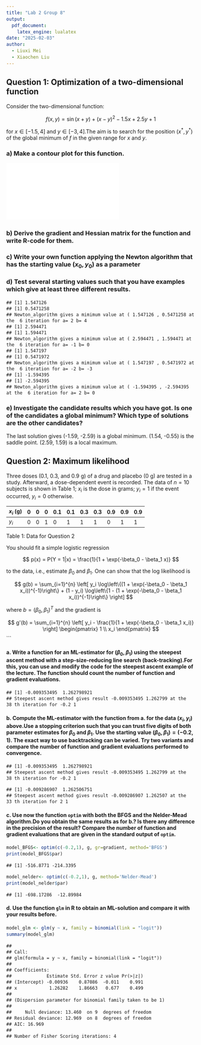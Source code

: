 ```yaml
---
title: "Lab 2 Group 8"
output:
  pdf_document:
    latex_engine: lualatex
date: "2025-02-03"
author:
  - Liuxi Mei
  - Xiaochen Liu
---
```




## Question 1: Optimization of a two-dimensional function

Consider the two-dimensional function:

$$f(x, y) = \sin(x + y) + (x - y)^2 - 1.5x + 2.5y + 1$$

for $x \in [-1.5, 4]$ and $y \in [-3, 4]$.The aim is to search for the position $(x^*, y^*)$ of the global minimum of $f$ in the given range for $x$ and $y$.

### a) Make a contour plot for this function.
![](732A89_lab2_files/figure-latex/unnamed-chunk-1-1.pdf)<!-- --> 



### b) Derive the gradient and Hessian matrix for the function and write R-code for them.


### c) Write your own function applying the Newton algorithm that has the starting value $(x_0, y_0)$ as a parameter



### d) Test several starting values such that you have examples which give at least three different results.

```
## [1] 1.547126
## [1] 0.5471258
## Newton_algorithm gives a mimimum value at ( 1.547126 , 0.5471258 at the  6 iteration for a= 2 b= 4 
## [1] 2.594471
## [1] 1.594471
## Newton_algorithm gives a mimimum value at ( 2.594471 , 1.594471 at the  6 iteration for a= -1 b= 0 
## [1] 1.547197
## [1] 0.5471972
## Newton_algorithm gives a mimimum value at ( 1.547197 , 0.5471972 at the  6 iteration for a= -2 b= -3 
## [1] -1.594395
## [1] -2.594395
## Newton_algorithm gives a mimimum value at ( -1.594395 , -2.594395 at the  6 iteration for a= 2 b= 0
```
 
### e) Investigate the candidate results which you have got. Is one of the candidates a global minimum? Which type of solutions are the other candidates?
The last solution gives (-1.59, -2.59) is a global minimum. (1.54, -0.55) is the saddle point. (2.59, 1.59) is a local maximum.



## Question 2: Maximum likelihood

Three doses (0.1, 0.3, and 0.9 g) of a drug and placebo (0 g) are tested in a study. Afterward, a dose-dependent event is recorded. The data of $n = 10$ subjects is shown in Table 1; $x_i$ is the dose in grams; $y_i = 1$ if the event occurred, $y_i = 0$ otherwise.

| $x_i$ (g) | 0   | 0   | 0   | 0.1 | 0.1 | 0.3 | 0.3 | 0.9 | 0.9 | 0.9 |
|-----------|-----|-----|-----|-----|-----|-----|-----|-----|-----|-----|
| $y_i$     | 0   | 0   | 1   | 0   | 1   | 1   | 1   | 0   | 1   | 1   |

Table 1: Data for Question 2

You should fit a simple logistic regression

$$ p(x) = P(Y = 1|x) = \frac{1}{1 + \exp(-\beta_0 - \beta_1 x)} $$

to the data, i.e., estimate $\beta_0$ and $\beta_1$. One can show that the log likelihood is

$$ g(b) = \sum_{i=1}^{n} \left[ y_i \log\left\{(1 + \exp(-\beta_0 - \beta_1 x_i))^{-1}\right\} + (1 - y_i) \log\left\{1 - (1 + \exp(-\beta_0 - \beta_1 x_i))^{-1}\right\} \right] $$

where $b = (\beta_0, \beta_1)^T$ and the gradient is

$$ g'(b) = \sum_{i=1}^{n} \left[ y_i - \frac{1}{1 + \exp(-\beta_0 - \beta_1 x_i)} \right] \begin{pmatrix} 1 \\ x_i \end{pmatrix} $$ \`\`\`

#### a. Write a function for an ML-estimator for $(\beta_0, \beta_1)$ using the steepest ascent method with a step-size-reducing line search (back-tracking).For this, you can use and modify the code for the steepest ascent example of the lecture. The function should count the number of function and gradient evaluations.


```
## [1] -0.009353495  1.262798921
## Steepest ascent method gives result -0.009353495 1.262799 at the  38 th iteration for -0.2 1
```


#### b. Compute the ML-estimator with the function from a. for the data $(x_i, y_i)$ above.Use a stopping criterion such that you can trust five digits of both parameter estimates for $\beta_0$ and $\beta_1$. Use the starting value $(\beta_0, \beta_1) = (-0.2, 1)$. The exact way to use backtracking can be varied. Try two variants and compare the number of function and gradient evaluations performed to convergence.


```
## [1] -0.009353495  1.262798921
## Steepest ascent method gives result -0.009353495 1.262799 at the  38 th iteration for -0.2 1
```

```
## [1] -0.009286907  1.262506751
## Steepest ascent method gives result -0.009286907 1.262507 at the  33 th iteration for 2 1
```

#### c. Use now the function `optim` with both the BFGS and the Nelder-Mead algorithm.Do you obtain the same results as for b.? Is there any difference in the precision of the result? Compare the number of function and gradient evaluations that are given in the standard output of `optim`.

``` r
model_BFGS<- optim(c(-0.2,1), g, gr=gradient, method='BFGS')
print(model_BFGS$par)
```

```
## [1] -516.8771 -214.3395
```

``` r
model_nelder<- optim(c(-0.2,1), g, method='Nelder-Mead')
print(model_nelder$par)
```

```
## [1] -698.17286  -12.89984
```


#### d. Use the function `glm` in R to obtain an ML-solution and compare it with your results before.


``` r
model_glm <- glm(y ~ x, family = binomial(link = "logit"))
summary(model_glm)
```

```
## 
## Call:
## glm(formula = y ~ x, family = binomial(link = "logit"))
## 
## Coefficients:
##             Estimate Std. Error z value Pr(>|z|)
## (Intercept) -0.00936    0.87086  -0.011    0.991
## x            1.26282    1.86663   0.677    0.499
## 
## (Dispersion parameter for binomial family taken to be 1)
## 
##     Null deviance: 13.460  on 9  degrees of freedom
## Residual deviance: 12.969  on 8  degrees of freedom
## AIC: 16.969
## 
## Number of Fisher Scoring iterations: 4
```

